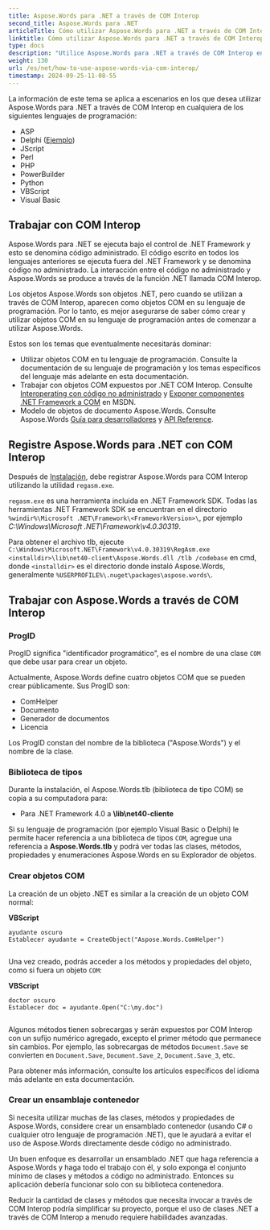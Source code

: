 ```yaml
---
title: Aspose.Words para .NET a través de COM Interop
second_title: Aspose.Words para .NET
articleTitle: Cómo utilizar Aspose.Words para .NET a través de COM Interop
linktitle: Cómo utilizar Aspose.Words para .NET a través de COM Interop
type: docs
description: "Utilice Aspose.Words para .NET a través de COM Interop en Python, PHP, VBScript, JScript y otros lenguajes de programación."
weight: 130
url: /es/net/how-to-use-aspose-words-via-com-interop/
timestamp: 2024-09-25-11-08-55
---
```


La información de este tema se aplica a escenarios en los que desea utilizar Aspose.Words para .NET a través de COM Interop en cualquiera de los siguientes lenguajes de programación:

- ASP
- Delphi ([Ejemplo](https://github.com/aspose-words/Aspose.Words-for-.NET/tree/ReleasePreparation/Showcases/Aspose_Words_for_NET_via_COM_Delphi))
- JScript
- Perl
- PHP
- PowerBuilder
- Python
- VBScript
- Visual Basic

## Trabajar con COM Interop

Aspose.Words para .NET se ejecuta bajo el control de .NET Framework y esto se denomina código administrado. El código escrito en todos los lenguajes anteriores se ejecuta fuera del .NET Framework y se denomina código no administrado. La interacción entre el código no administrado y Aspose.Words se produce a través de la función .NET llamada COM Interop.

Los objetos Aspose.Words son objetos .NET, pero cuando se utilizan a través de COM Interop, aparecen como objetos COM en su lenguaje de programación. Por lo tanto, es mejor asegurarse de saber cómo crear y utilizar objetos COM en su lenguaje de programación antes de comenzar a utilizar Aspose.Words.

Estos son los temas que eventualmente necesitarás dominar:

- Utilizar objetos COM en tu lenguaje de programación. Consulte la documentación de su lenguaje de programación y los temas específicos del lenguaje más adelante en esta documentación.
- Trabajar con objetos COM expuestos por .NET COM Interop. Consulte [Interoperating con código no administrado](https://learn.microsoft.com/en-us/dotnet/framework/interop/) y [Exponer componentes .NET Framework a COM](https://learn.microsoft.com/en-us/dotnet/framework/interop/exposing-dotnet-components-to-com) en MSDN.
- Modelo de objetos de documento Aspose.Words. Consulte Aspose.Words [Guía para desarrolladores](/words/es/net/developer-guide/) y [API Reference](https://reference.aspose.com/words/es/net/).

## Registre Aspose.Words para .NET con COM Interop

Después de [Instalación](/words/es/net/installation/), debe registrar Aspose.Words para COM Interop utilizando la utilidad `regasm.exe`.

`regasm.exe` es una herramienta incluida en .NET Framework SDK. Todas las herramientas .NET Framework SDK se encuentran en el directorio `%windir%\Microsoft .NET\Framework\<FrameworkVersion>\`, por ejemplo *C:\Windows\Microsoft .NET\Framework\v4.0.30319*.

Para obtener el archivo tlb, ejecute `C:\Windows\Microsoft.NET\Framework\v4.0.30319\RegAsm.exe <installdir>\lib\net40-client\Aspose.Words.dll /tlb /codebase` en cmd, donde `<installdir>` es el directorio donde instaló Aspose.Words, generalmente `%USERPROFILE%\.nuget\packages\aspose.words\`.

## Trabajar con Aspose.Words a través de COM Interop

### ProgID

ProgID significa "identificador programático", es el nombre de una clase `COM` que debe usar para crear un objeto.

Actualmente, Aspose.Words define cuatro objetos COM que se pueden crear públicamente. Sus ProgID son:

- ComHelper
- Documento
- Generador de documentos
- Licencia

Los ProgID constan del nombre de la biblioteca ("Aspose.Words") y el nombre de la clase.

### Biblioteca de tipos

Durante la instalación, el Aspose.Words.tlb (biblioteca de tipo COM) se copia a su computadora para:

- Para .NET Framework 4.0 a **<installdir>\lib\net40-cliente**

Si su lenguaje de programación (por ejemplo Visual Basic o Delphi) le permite hacer referencia a una biblioteca de tipos `COM`, agregue una referencia a **Aspose.Words.tlb** y podrá ver todas las clases, métodos, propiedades y enumeraciones Aspose.Words en su Explorador de objetos.

### Crear objetos COM

La creación de un objeto .NET es similar a la creación de un objeto COM normal:

**VBScript**

```
ayudante oscuro
Establecer ayudante = CreateObject("Aspose.Words.ComHelper")
 
```

Una vez creado, podrás acceder a los métodos y propiedades del objeto, como si fuera un objeto `COM`:

**VBScript**

```
doctor oscuro
Establecer doc = ayudante.Open("C:\my.doc")
 
```

Algunos métodos tienen sobrecargas y serán expuestos por COM Interop con un sufijo numérico agregado, excepto el primer método que permanece sin cambios. Por ejemplo, las sobrecargas de métodos `Document.Save` se convierten en `Document.Save`, `Document.Save_2`, `Document.Save_3`, etc.

Para obtener más información, consulte los artículos específicos del idioma más adelante en esta documentación.

### Crear un ensamblaje contenedor

Si necesita utilizar muchas de las clases, métodos y propiedades de Aspose.Words, considere crear un ensamblado contenedor (usando C# o cualquier otro lenguaje de programación .NET), que le ayudará a evitar el uso de Aspose.Words directamente desde código no administrado.

Un buen enfoque es desarrollar un ensamblado .NET que haga referencia a Aspose.Words y haga todo el trabajo con él, y solo exponga el conjunto mínimo de clases y métodos a código no administrado. Entonces su aplicación debería funcionar solo con su biblioteca contenedora.

Reducir la cantidad de clases y métodos que necesita invocar a través de COM Interop podría simplificar su proyecto, porque el uso de clases .NET a través de COM Interop a menudo requiere habilidades avanzadas.
